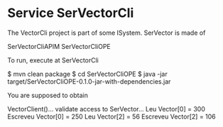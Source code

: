 # Service SerVectorCli

The VectorCli project is part of some ISystem.
SerVector is made of

SerVectorCliAPIM
SerVectorCliOPE

To run, execute at SerVectorCli

$ mvn clean package
$ cd SerVectorCliOPE
$  java -jar target/SerVectorCliOPE-0.1.0-jar-with-dependencies.jar

You are supposed to obtain

VectorClient()... validate access to SerVector...
Leu Vector[0] = 300
Escreveu Vector[0] = 250
Leu Vector[2] = 56
Escreveu Vector[2] = 106
